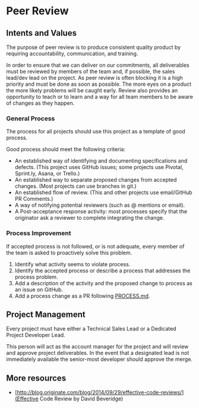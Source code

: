 # Peer Review
## Intents and Values
The purpose of peer review is to produce consistent quality product by requiring accountability, communication, and training.

In order to ensure that we can deliver on our commitments, all deliverables must be reviewed by members of the team and, if possible, the sales lead/dev lead on the project.  As peer review is often blocking it is a high priority and must be done as soon as possible.  The more eyes on a product the more likely problems will be caught early.  Review also provides an opportunity to teach or to learn and a way for all team members to be aware of changes as they happen.  

### General Process
The process for all projects should use this project as a template of good process.

Good process should meet the following criteria:

- An established way of identifying and documenting specifications and defects.  (This project uses GitHub issues; some projects use Pivotal, Sprint.ly, Asana, or Trello.)
- An established way to separate proposed changes from accepted changes.  (Most projects can use branches in git.)
- An established flow of review.  (This and other projects use email/GitHub PR Comments.)
- A way of notifying potential reviewers (such as @ mentions or email).
- A Post-acceptance response activity: most processes specify that the originator ask a reviewer to complete integrating the change.

### Process Improvement
If accepted process is not followed, or is not adequate, every member of the team is asked to proactively solve this problem.

1. Identify what activity seems to violate process.
2. Identify the accepted process or describe a process that addresses the process problem.
3. Add a description of the activity and the proposed change to process as an issue on GitHub.
4. Add a process change as a PR following [PROCESS.md](PROCESS.md).


## Project Management
Every project must have either a Technical Sales Lead or a Dedicated Project Developer Lead.

This person will act as the account manager for the project and will review and approve project deliverables.  In the event that a designated lead is not immediately available the senior-most developer should approve the merge.

## More resources

 - [http://blog.originate.com/blog/2014/09/29/effective-code-reviews/](Effective Code Review by David Beveridge)
